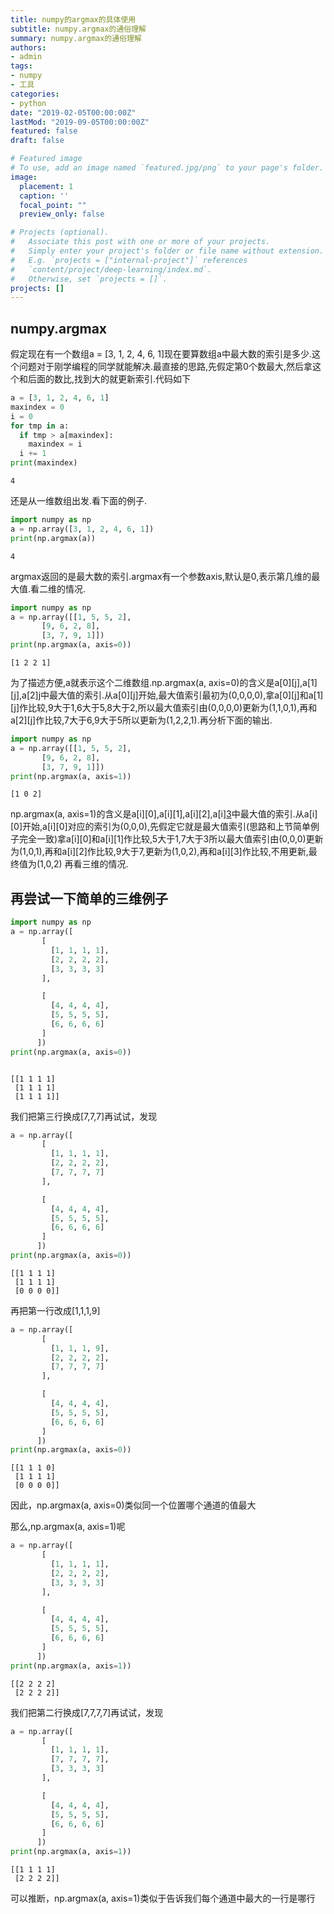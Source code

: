 ```yaml
---
title: numpy的argmax的具体使用
subtitle: numpy.argmax的通俗理解
summary: numpy.argmax的通俗理解
authors:
- admin
tags:
- numpy
- 工具
categories:
- python
date: "2019-02-05T00:00:00Z"
lastMod: "2019-09-05T00:00:00Z"
featured: false
draft: false

# Featured image
# To use, add an image named `featured.jpg/png` to your page's folder. 
image:
  placement: 1
  caption: ''
  focal_point: ""
  preview_only: false

# Projects (optional).
#   Associate this post with one or more of your projects.
#   Simply enter your project's folder or file name without extension.
#   E.g. `projects = ["internal-project"]` references 
#   `content/project/deep-learning/index.md`.
#   Otherwise, set `projects = []`.
projects: []
---
```












## numpy.argmax




假定现在有一个数组a = [3, 1, 2, 4, 6, 1]现在要算数组a中最大数的索引是多少.这个问题对于刚学编程的同学就能解决.最直接的思路,先假定第0个数最大,然后拿这个和后面的数比,找到大的就更新索引.代码如下


```python
a = [3, 1, 2, 4, 6, 1]
maxindex = 0
i = 0
for tmp in a:
  if tmp > a[maxindex]:
    maxindex = i
  i += 1
print(maxindex)


```

    4
    

还是从一维数组出发.看下面的例子.


```python
import numpy as np
a = np.array([3, 1, 2, 4, 6, 1])
print(np.argmax(a))

```

    4
    

argmax返回的是最大数的索引.argmax有一个参数axis,默认是0,表示第几维的最大值.看二维的情况.


```python
import numpy as np
a = np.array([[1, 5, 5, 2],
       [9, 6, 2, 8],
       [3, 7, 9, 1]])
print(np.argmax(a, axis=0))
```

    [1 2 2 1]
    

为了描述方便,a就表示这个二维数组.np.argmax(a, axis=0)的含义是a[0][j],a[1][j],a[2][j](j=0,1,2,3)中最大值的索引.从a[0][j]开始,最大值索引最初为(0,0,0,0),拿a[0][j]和a[1][j]作比较,9大于1,6大于5,8大于2,所以最大值索引由(0,0,0,0)更新为(1,1,0,1),再和a[2][j]作比较,7大于6,9大于5所以更新为(1,2,2,1).再分析下面的输出.


```python
import numpy as np
a = np.array([[1, 5, 5, 2],
       [9, 6, 2, 8],
       [3, 7, 9, 1]])
print(np.argmax(a, axis=1))
```

    [1 0 2]
    

np.argmax(a, axis=1)的含义是a[i][0],a[i][1],a[i][2],a[i][3](i=0,1,2)中最大值的索引.从a[i][0]开始,a[i][0]对应的索引为(0,0,0),先假定它就是最大值索引(思路和上节简单例子完全一致)拿a[i][0]和a[i][1]作比较,5大于1,7大于3所以最大值索引由(0,0,0)更新为(1,0,1),再和a[i][2]作比较,9大于7,更新为(1,0,2),再和a[i][3]作比较,不用更新,最终值为(1,0,2)
再看三维的情况.

## 再尝试一下简单的三维例子


```python
import numpy as np
a = np.array([
       [
         [1, 1, 1, 1],
         [2, 2, 2, 2],
         [3, 3, 3, 3]
       ],

       [
         [4, 4, 4, 4],
         [5, 5, 5, 5],
         [6, 6, 6, 6]
       ]
      ])
print(np.argmax(a, axis=0))



```

    [[1 1 1 1]
     [1 1 1 1]
     [1 1 1 1]]
    

我们把第三行换成[7,7,7]再试试，发现


```python
a = np.array([
       [
         [1, 1, 1, 1],
         [2, 2, 2, 2],
         [7, 7, 7, 7]
       ],

       [
         [4, 4, 4, 4],
         [5, 5, 5, 5],
         [6, 6, 6, 6]
       ]
      ])
print(np.argmax(a, axis=0))
```

    [[1 1 1 1]
     [1 1 1 1]
     [0 0 0 0]]
    

再把第一行改成[1,1,1,9]


```python
a = np.array([
       [
         [1, 1, 1, 9],
         [2, 2, 2, 2],
         [7, 7, 7, 7]
       ],

       [
         [4, 4, 4, 4],
         [5, 5, 5, 5],
         [6, 6, 6, 6]
       ]
      ])
print(np.argmax(a, axis=0))
```

    [[1 1 1 0]
     [1 1 1 1]
     [0 0 0 0]]
    

因此，np.argmax(a, axis=0)类似同一个位置哪个通道的值最大

那么,np.argmax(a, axis=1)呢


```python
a = np.array([
       [
         [1, 1, 1, 1],
         [2, 2, 2, 2],
         [3, 3, 3, 3]
       ],

       [
         [4, 4, 4, 4],
         [5, 5, 5, 5],
         [6, 6, 6, 6]
       ]
      ])
print(np.argmax(a, axis=1))
```

    [[2 2 2 2]
     [2 2 2 2]]
    

我们把第二行换成[7,7,7,7]再试试，发现


```python
a = np.array([
       [
         [1, 1, 1, 1],
         [7, 7, 7, 7],
         [3, 3, 3, 3]
       ],

       [
         [4, 4, 4, 4],
         [5, 5, 5, 5],
         [6, 6, 6, 6]
       ]
      ])
print(np.argmax(a, axis=1))
```

    [[1 1 1 1]
     [2 2 2 2]]
    

可以推断，np.argmax(a, axis=1)类似于告诉我们每个通道中最大的一行是哪行


